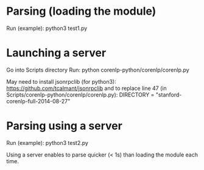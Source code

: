 
Parsing (loading the module)
============================

Run (example):
  python3 test1.py

Launching a server
==================

Go into Scripts directory
Run:
  python corenlp-python/corenlp/corenlp.py
  
May need to install jsonrpclib (for python3):
  https://github.com/tcalmant/jsonrpclib
and to replace line 47 (in Scripts/corenlp-python/corenlp/corenlp.py): 
  DIRECTORY = "stanford-corenlp-full-2014-08-27"
     
Parsing using a server
======================

Run (example):
  python3 test2.py
  
Using a server enables to parse quicker (< 1s) than loading the module each time.


